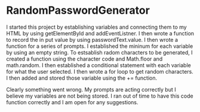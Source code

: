 # RandomPasswordGenerator
I started this project by establishing variables and connecting them to my HTML by using getElementById and addEventListner. I then wrote a function to record the in put value by using passwordText.value. I then wrote a function for a series of prompts. I established the mininum for each variable by using an empty string. To estsablish radom characters to be generated, I created a function using the character code and Math.floor and math.random. I then established a conditional statement with each variable for what the user selected. I then wrote a for loop to get random characters. I then added and stored those variable using the += function.

Clearly something went wrong. My prompts are acting correctly but I believe my variables are not being stored. I ran out of time to have this code function correctly and I am open for any suggestions. 